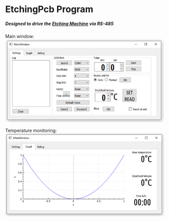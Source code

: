 # EtchingPcb Program

##### Designed to drive the [Etching Machine] via RS-485

Main window:
<img src="https://github.com/veresvr/EtchingPcbProgram/blob/main/preview1.png"></img>

Temperature monitoring:
<img src="https://github.com/veresvr/EtchingPcbProgram/blob/main/preview2.png"></img>


[Etching Machine]: <https://github.com/veresvr/EtchingMachineV2>
